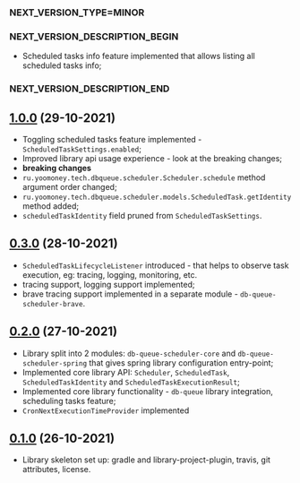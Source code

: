 ### NEXT_VERSION_TYPE=MINOR
### NEXT_VERSION_DESCRIPTION_BEGIN
* Scheduled tasks info feature implemented that allows listing all scheduled tasks info; 
### NEXT_VERSION_DESCRIPTION_END
## [1.0.0](https://github.com/yoomoney/db-queue-scheduler/pull/5) (29-10-2021)

* Toggling scheduled tasks feature implemented - `ScheduledTaskSettings.enabled`;
* Improved library api usage experience - look at the breaking changes;
* **breaking changes**
* `ru.yoomoney.tech.dbqueue.scheduler.Scheduler.schedule` method argument order changed;
* `ru.yoomoney.tech.dbqueue.scheduler.models.ScheduledTask.getIdentity` method added;
* `scheduledTaskIdentity` field pruned from `ScheduledTaskSettings`.

## [0.3.0](https://github.com/yoomoney/db-queue-scheduler/pull/4) (28-10-2021)

* `ScheduledTaskLifecycleListener` introduced - that helps to observe task execution, eg: tracing, logging, monitoring, etc.
* tracing support, logging support implemented;
* brave tracing support implemented in a separate module - `db-queue-scheduler-brave`.

## [0.2.0](https://github.com/yoomoney/db-queue-scheduler/pull/2) (27-10-2021)

* Library split into 2 modules: `db-queue-scheduler-core` and `db-queue-scheduler-spring` that gives spring library
configuration entry-point;
* Implemented core library API: `Scheduler`, `ScheduledTask`, `ScheduledTaskIdentity` and `ScheduledTaskExecutionResult`;
* Implemented core library functionality - `db-queue` library integration, scheduling tasks feature;
* `CronNextExecutionTimeProvider` implemented

## [0.1.0](https://github.com/yoomoney/db-queue-scheduler/pull/1) (26-10-2021)

* Library skeleton set up: gradle and library-project-plugin, travis, git attributes, license.